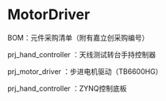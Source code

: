 # MotorDriver

BOM：元件采购清单（附有嘉立创采购编号）



prj_hand_controller ：天线测试转台手持控制器



prj_motor_driver ：步进电机驱动（TB6600HG）



prj_hand_controller ：ZYNQ控制底板
